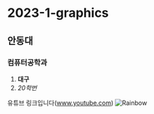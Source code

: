 # 2023-1-graphics
## 안동대
### 컴퓨터공학과
1. **대구**
2. *20학번*

유튜브 링크입니다(www.youtube.com)
![Rainbow](https://cdn-icons-png.flaticon.com/512/1501/1501860.png)
